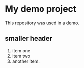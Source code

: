 # My demo project

This repository was used in a demo.

## smaller header

1. item one
1. item two
1. another item.
